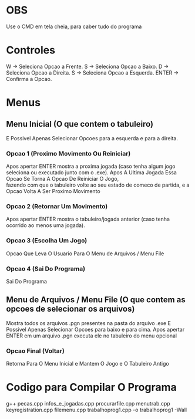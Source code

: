 # OBS
Use o CMD em tela cheia, para caber tudo do programa 
# Controles
W -> Seleciona Opcao a Frente.
S -> Seleciona Opcao a Baixo.
D -> Seleciona Opcao a Direita.
S -> Seleciona Opcao a Esquerda.
ENTER -> Confirma a Opcao.

# Menus

## Menu Inicial (O que contem o tabuleiro)
E Possivel Apenas Selecionar Opcoes para a esquerda e para a direita.
 
### Opcao 1 (Proximo Movimento Ou Reiniciar)
Apos apertar ENTER mostra a proxima jogada (caso tenha algum jogo seleciona ou executado junto com o .exe).
Apos A Ultima Jogada Essa Opcao Se Torna A Opcao De Reiniciar O Jogo,  
fazendo com que o tabuleiro volte ao seu estado de comeco de partida, e a Opcao Volta A Ser Proximo Movimento

### Opcao 2 (Retornar Um Movimento)
Apos apertar ENTER mostra o tabuleiro/jogada anterior (caso tenha ocorrido ao menos uma jogada).

### Opcao 3 (Escolha Um Jogo)
Opcao Que Leva O Usuario Para O Menu de Arquivos / Menu File


### Opcao 4 (Sai Do Programa)
Sai Do Programa

## Menu de Arquivos / Menu File (O que contem as opcoes de selecionar os arquivos)
Mostra todos os arquivos .pgn presentes na pasta do arquivo .exe
E Possivel Apenas Selecionar Opcoes para baixo e para cima.
Apos apertar ENTER em um arquivo .pgn executa ele no tabuleiro do menu opcional

### Opcao Final (Voltar)
Retorna Para O Menu Inicial e Mantem O Jogo e O Tabuleiro Antigo

# Codigo para Compilar O Programa
g++ pecas.cpp infos_e_jogadas.cpp procurarfile.cpp menutrab.cpp keyregistration.cpp filemenu.cpp trabalhoprog1.cpp -o trabalhoprog1 -Wall 